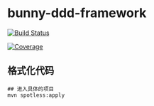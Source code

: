 # bunny-ddd-framework

[![Build Status](https://app.travis-ci.com/maydaygjw/bunny-ddd-framework.svg?branch=main)](https://app.travis-ci.com/maydaygjw/bunny-ddd-framework)

[![Coverage](https://sonarcloud.io/api/project_badges/measure?project=maydaygjw_bunny-ddd-framework&metric=coverage)](https://sonarcloud.io/summary/new_code?id=maydaygjw_bunny-ddd-framework)

## 格式化代码
```shell
## 进入具体的项目
mvn spotless:apply
```
